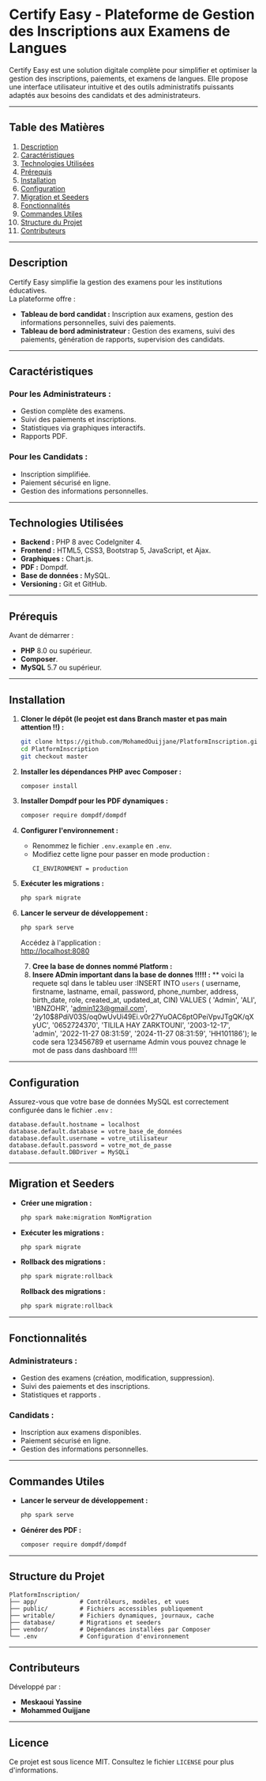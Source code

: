 

# **Certify Easy - Plateforme de Gestion des Inscriptions aux Examens de Langues**

Certify Easy est une solution digitale complète pour simplifier et optimiser la gestion des inscriptions, paiements, et examens de langues. Elle propose une interface utilisateur intuitive et des outils administratifs puissants adaptés aux besoins des candidats et des administrateurs.

---

## **Table des Matières**
1. [Description](#description)  
2. [Caractéristiques](#caractéristiques)  
3. [Technologies Utilisées](#technologies-utilisées)  
4. [Prérequis](#prérequis)  
5. [Installation](#installation)  
6. [Configuration](#configuration)  
7. [Migration et Seeders](#migration-et-seeders)  
8. [Fonctionnalités](#fonctionnalités)  
9. [Commandes Utiles](#commandes-utiles)  
10. [Structure du Projet](#structure-du-projet)  
11. [Contributeurs](#contributeurs)

---

## **Description**

Certify Easy simplifie la gestion des examens pour les institutions éducatives.  
La plateforme offre :  
- **Tableau de bord candidat :** Inscription aux examens, gestion des informations personnelles, suivi des paiements.  
- **Tableau de bord administrateur :** Gestion des examens, suivi des paiements, génération de rapports, supervision des candidats.  

---

## **Caractéristiques**

### **Pour les Administrateurs :**
- Gestion complète des examens.  
- Suivi des paiements et inscriptions.  
- Statistiques via graphiques interactifs.  
- Rapports PDF.  

### **Pour les Candidats :**
- Inscription simplifiée.  
- Paiement sécurisé en ligne.  
- Gestion des informations personnelles.  

---

## **Technologies Utilisées**

- **Backend :** PHP 8 avec CodeIgniter 4.  
- **Frontend :** HTML5, CSS3, Bootstrap 5, JavaScript, et Ajax.  
- **Graphiques :** Chart.js.  
- **PDF :** Dompdf.  
- **Base de données :** MySQL.  
- **Versioning :** Git et GitHub.  

---

## **Prérequis**

Avant de démarrer :  
- **PHP** 8.0 ou supérieur.  
- **Composer**.  
- **MySQL** 5.7 ou supérieur.  

---

## **Installation**

1. **Cloner le dépôt (le peojet est dans Branch master et pas main attention !!) :**  
   ```bash
   git clone https://github.com/MohamedOuijjane/PlatformInscription.git
   cd PlatformInscription
   git checkout master
   ```

2. **Installer les dépendances PHP avec Composer :**  
   ```bash
   composer install
   ```

3. **Installer Dompdf pour les PDF dynamiques :**  
   ```bash
   composer require dompdf/dompdf
   ```

4. **Configurer l'environnement :**  
   - Renommez le fichier `.env.example` en `.env`.  
   - Modifiez cette ligne pour passer en mode production :  
     ```plaintext
     CI_ENVIRONMENT = production
     ```

5. **Exécuter les migrations :**  
   ```bash
   php spark migrate
   ```

6. **Lancer le serveur de développement :**  
   ```bash
   php spark serve
   ```
   Accédez à l'application :  
   [http://localhost:8080](http://localhost:8080)
   
   7. **Cree la base de  donnes nommé Platform  :**
   8. **Insere ADmin important dans la base de donnes !!!!!  :**
 ** voici la requete sql  dans le tableu user :INSERT INTO `users` ( username, firstname, lastname, email, password, phone_number, address, birth_date, role, created_at, updated_at, CIN) VALUES
( 'Admin', 'ALI', 'IBNZOHR', 'admin123@gmail.com', '$2y$10$8PdiV03S/oq0wUvUi49Ei.v0r27YuOAC6ptOPeiVpvJTgQK/qXyUC', '0652724370', 'TILILA HAY ZARKTOUNI', '2003-12-17', 'admin', '2022-11-27 08:31:59', '2024-11-27 08:31:59', 'HH101186');
le code sera 123456789 et username Admin vous pouvez chnage le mot de pass dans dashboard !!!!

---

## **Configuration**

Assurez-vous que votre base de données MySQL est correctement configurée dans le fichier `.env` :  
```plaintext
database.default.hostname = localhost
database.default.database = votre_base_de_données
database.default.username = votre_utilisateur
database.default.password = votre_mot_de_passe
database.default.DBDriver = MySQLi
```

---

## **Migration et Seeders**

- **Créer une migration :**  
  ```bash
  php spark make:migration NomMigration
  ```

- **Exécuter les migrations :**  
  ```bash
  php spark migrate
  ```

- **Rollback des migrations :**  
  ```bash
  php spark migrate:rollback
  ```
  **Rollback des migrations :**  
  ```bash
  php spark migrate:rollback
  ```

---

## **Fonctionnalités**

### **Administrateurs :**
- Gestion des examens (création, modification, suppression).  
- Suivi des paiements et des inscriptions.  
- Statistiques et rapports .  

### **Candidats :**
- Inscription aux examens disponibles.  
- Paiement sécurisé en ligne.  
- Gestion des informations personnelles.  

---

## **Commandes Utiles**

- **Lancer le serveur de développement :**  
  ```bash
  php spark serve
  ```
- **Générer des PDF :**  
  ```bash
  composer require dompdf/dompdf
  ```

---

## **Structure du Projet**

```plaintext
PlatformInscription/
├── app/            # Contrôleurs, modèles, et vues
├── public/         # Fichiers accessibles publiquement
├── writable/       # Fichiers dynamiques, journaux, cache
├── database/       # Migrations et seeders
├── vendor/         # Dépendances installées par Composer
└── .env            # Configuration d'environnement
```

---

## **Contributeurs**

Développé par :  
- **Meskaoui Yassine**  
- **Mohammed Ouijjane**

---

## **Licence**

Ce projet est sous licence MIT. Consultez le fichier `LICENSE` pour plus d'informations.


